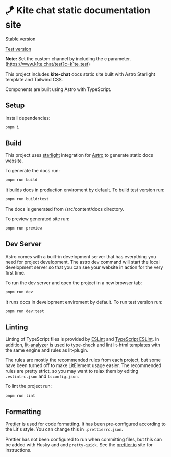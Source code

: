 # 🪁 Kite chat static documentation site

[Stable version](https://www.k1te.chat/)

[Test version](https://www.k1te.chat/test/) 

**Note:** Set the custom channel by including the c parameter. (https://www.k1te.chat/test?c=k1te_test)

This project includes **kite-chat** docs static site built with Astro Starlight template and Tailwind CSS.

Components are built using Astro with TypeScript.

## Setup

Install dependencies:

```bash
pnpm i
```

## Build

This project uses [starlight](https://starlight.astro.build/getting-started/) integration for
[Astro](https://docs.astro.build/en/getting-started/) to generate static docs website.

To generate the docs run:

```bash
pnpm run build
```

It builds docs in production enviroment by default. To build test version run:

```bash
pnpm run build:test
```

The docs is generated from /src/content/docs directory.

To preview generated site run:

```bash
pnpm run preview
```

## Dev Server

Astro comes with a built-in development server that has everything you need for project development.
The astro dev command will start the local development server so that you can see your website in action for the very first time.

To run the dev server and open the project in a new browser tab:

```bash
pnpm run dev
```

It runs docs in development enviroment by default. To run test version run:

```bash
pnpm run dev:test
```

## Linting

Linting of TypeScript files is provided by [ESLint](eslint.org) and [TypeScript ESLint](https://github.com/typescript-eslint/typescript-eslint). In addition, [lit-analyzer](https://www.npmjs.com/package/lit-analyzer) is used to type-check and lint lit-html templates with the same engine and rules as lit-plugin.

The rules are mostly the recommended rules from each project, but some have been turned off to make LitElement usage easier. The recommended rules are pretty strict, so you may want to relax them by editing `.eslintrc.json` and `tsconfig.json`.

To lint the project run:

```bash
pnpm run lint
```

## Formatting

[Prettier](https://prettier.io/) is used for code formatting. It has been pre-configured according to the Lit's style. You can change this in `.prettierrc.json`.

Prettier has not been configured to run when committing files, but this can be added with Husky and and `pretty-quick`. See the [prettier.io](https://prettier.io/) site for instructions.
